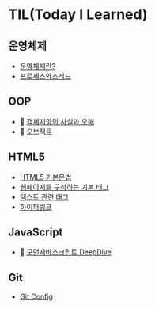 # TIL(Today I Learned)
## 운영체제
- [운영체제란?](OS/운영체제란%3F.md)
- [프로세스와스레드](OS/프로세스와스레드.md)
## OOP
- 📖 [객체지향의 사실과 오해](OOP/객체지향의사실과오해.md)
- 📖 [오브젝트](OOP/오브젝트.md)

## HTML5
- [HTML5 기본문법](HTML5/HTML5기본문법.md)
- [웹페이지를 구성하는 기본 태그](HTML5/웹페이지를구성하는기본태그.md)
- [텍스트 관련 태그](HTML5/텍스트관련태그.md)
- [하이퍼링크](HTML5/하이퍼링크.md)

## JavaScript
- 📖 [모던자바스크립트 DeepDive](JavaScript/모던자바스크립트DeepDive.md)

## Git
- [Git Config](Git/gitconfig.md)




